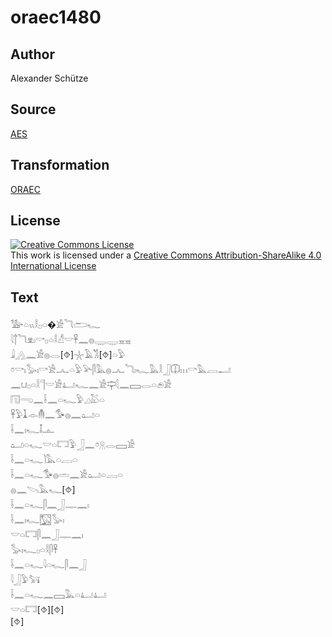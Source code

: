 # oraec1480

## Author

Alexander Schütze

## Source

[AES](https://github.com/simondschweitzer/aes)

## Transformation

[ORAEC](https://oraec.github.io/)

## License

<a rel="license" href="http://creativecommons.org/licenses/by-sa/4.0/"><img alt="Creative Commons License" style="border-width:0" src="https://i.creativecommons.org/l/by-sa/4.0/88x31.png" /></a><br />This work is licensed under a <a rel="license" href="http://creativecommons.org/licenses/by-sa/4.0/">Creative Commons Attribution-ShareAlike 4.0 International License</a>

## Text

𓅺𓏏𓏭𓎛𓊪𓏏�𓀀𓆓𓂧𓆑<br>
𓇋𓐩𓆓𓁷𓏤𓎡𓊪𓏏𓎛𓀭𓎟𓋹𓈖𓐍𓇾𓇾𓈇𓈇<br>
𓇍𓂻𓈖𓀀𓐍𓂋[⯑]𓇼𓄿𓀢[⯑]𓏏𓅱<br>
𓏌𓎡𓏤𓅭𓏤𓎡𓀀𓂜𓏏𓅱𓅪𓋴𓅓𓐍𓂜𓆓𓏤𓆑𓅓𓎛𓃀𓎳𓏥𓎡𓅓𓐙𓂝<br>
𓈖𓂓𓊪𓏏𓎛𓊹𓎟𓀀𓂞𓆑𓈖𓀀𓊡𓇛𓈖𓈙𓂋𓏏𓂉𓀀<br>
𓉔𓂸𓈖𓌢𓈖𓏏𓆑𓅱𓈎𓅷𓏏<br>
𓋹𓅱𓍞𓁹𓄟𓈖𓅜𓐍𓈖𓂠𓏏<br>
𓌢𓈖𓏤𓆑𓄤𓊵<br>
𓂠𓏏𓆑𓎟𓏏𓉐𓅱𓃀𓈖𓏌𓇶𓂋𓈙𓀀<br>
𓌢𓈖𓏏𓆑𓌙𓅓𓏏𓐙𓏏<br>
𓌢𓈖𓏏𓆑𓅜𓐍𓏛𓈖𓀀𓂠𓏏𓐙𓏏<br>
𓐍𓈖𓌪𓅓𓆑[⯑]<br>
𓌢𓈖𓏏𓆑𓋴𓈖𓃀𓊃𓈖𓏤<br>
𓌢𓈖𓏤𓆑𓉡𓅭𓏤<br>
𓎟𓏏𓉐𓋴𓈖𓃀𓊃𓈖𓏤<br>
𓅭𓏤𓆑𓊪𓏏𓎛𓋴𓋹<br>
𓌢𓈖𓏏𓆑𓇋𓏏𓆑𓋴𓈖𓃀<br>
𓇋𓃀𓅱𓃙<br>
𓌢𓈖𓏏𓆑𓈖𓈙𓅓𓏏𓂞𓂞<br>
𓎟𓏏𓉐[⯑][⯑]<br>
[⯑]<br>
